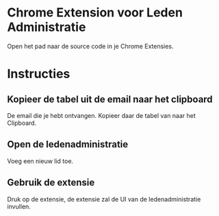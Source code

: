 # Chrome Extension voor Leden Administratie

Open het pad naar de source code in je Chrome Extensies.

# Instructies

## Kopieer de tabel uit de email naar het clipboard
De email die je hebt ontvangen. Kopieer daar de tabel van naar het Clipboard.

## Open de ledenadministratie
Voeg een nieuw lid toe.

## Gebruik de extensie
Druk op de extensie, de extensie zal de UI van de ledenadministratie invullen.